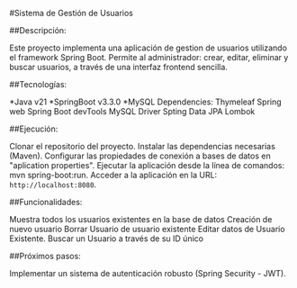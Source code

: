 #Sistema de Gestión de Usuarios

##Descripción:

Este proyecto implementa una aplicación de gestion de usuarios utilizando el framework Spring Boot. Permite al administrador: crear, editar, eliminar y buscar usuarios, a través de una interfaz frontend sencilla.

##Tecnologías:

*Java v21
*SpringBoot v3.3.0
*MySQL
	Dependencies:
	Thymeleaf
	Spring web
	Spring Boot devTools
	MySQL Driver
	Spting Data JPA
	Lombok

##Ejecución:

Clonar el repositorio del proyecto.
Instalar las dependencias necesarias (Maven).
Configurar las propiedades de conexión a bases de datos en "aplication properties".
Ejecutar la aplicación desde la línea de comandos: mvn spring-boot:run.
Acceder a la aplicación en la URL: `http://localhost:8080`.

##Funcionalidades:

Muestra todos los usuarios existentes en la base de datos
Creación de nuevo usuario
Borrar Usuario de usuario existente
Editar datos de Usuario Existente.
Buscar un Usuario a través de su ID único

##Próximos pasos:

Implementar un sistema de autenticación robusto (Spring Security - JWT).
